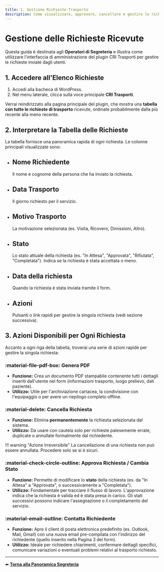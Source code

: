 ```yaml
---
title: 1. Gestione Richieste Trasporto
description: Come visualizzare, approvare, cancellare e gestire le richieste di trasporto sanitario ricevute.
---
```


# Gestione delle Richieste Ricevute

Questa guida è destinata agli **Operatori di Segreteria** e illustra come utilizzare l'interfaccia di amministrazione del plugin CRI Trasporti per gestire le richieste inviate dagli utenti.

## 1. Accedere all'Elenco Richieste

1.  Accedi alla bacheca di WordPress.
2.  Nel menu laterale, clicca sulla voce principale **CRI Trasporti**.

Verrai reindirizzato alla pagina principale del plugin, che mostra una **tabella con tutte le richieste di trasporto** ricevute, ordinate probabilmente dalla più recente alla meno recente.

## 2. Interpretare la Tabella delle Richieste

La tabella fornisce una panoramica rapida di ogni richiesta. Le colonne principali visualizzate sono:

<div class="grid cards" markdown>
<ul>
<li>
    <h2>Nome Richiedente</h2>
    <p>Il nome e cognome della persona che ha inviato la richiesta.</p>
</li>
<li>
    <h2>Data Trasporto</h2>
    <p>Il giorno richiesto per il servizio.</p>
</li>
<li>
    <h2>Motivo Trasporto</h2>
    <p>La motivazione selezionata (es. Visita, Ricovero, Dimissioni, Altro).</p>
</li>
<li>
    <h2>Stato</h2>
    <p>Lo stato attuale della richiesta (es. "In Attesa", "Approvata", "Rifiutata", "Completata"). Indica se la richiesta è stata accettata o meno.</p>
</li>
<li>
    <h2>Data della richiesta</h2>
    <p>Quando la richiesta è stata inviata tramite il form.</p>
</li>
<li>
    <h2>Azioni</h2>
    <p>Pulsanti o link rapidi per gestire la singola richiesta (vedi sezione successiva).</p>
</li>
</ul>
</div>

## 3. Azioni Disponibili per Ogni Richiesta

Accanto a ogni riga della tabella, troverai una serie di azioni rapide per gestire la singola richiesta:

### :material-file-pdf-box: Genera PDF

* **Funzione:** Crea un documento PDF stampabile contenente tutti i dettagli inseriti dall'utente nel form (informazioni trasporto, luogo prelievo, dati paziente).
* **Utilizzo:** Utile per l'archiviazione cartacea, la condivisione con l'equipaggio o per avere un riepilogo completo offline.

### :material-delete: Cancella Richiesta

* **Funzione:** Elimina **permanentemente** la richiesta selezionata dal sistema.
* **Utilizzo:** Da usare con cautela solo per richieste palesemente errate, duplicate o annullate formalmente dal richiedente.

!!! warning "Azione Irreversibile"
    La cancellazione di una richiesta non può essere annullata. Procedere solo se si è sicuri.

### :material-check-circle-outline: Approva Richiesta / Cambia Stato

* **Funzione:** Permette di modificare lo **stato** della richiesta (es. da "In Attesa" a "Approvata", o successivamente a "Completata").
* **Utilizzo:** Fondamentale per tracciare il flusso di lavoro. L'approvazione indica che la richiesta è valida ed è stata presa in carico. Gli stati successivi possono indicare l'assegnazione o il completamento del servizio.

### :material-email-outline: Contatta Richiedente

* **Funzione:** Apre il client di posta elettronica predefinito (es. Outlook, Mail, Gmail) con una nuova email pre-compilata con l'indirizzo del richiedente (quello inserito nella Pagina 3 del form).
* **Utilizzo:** Ideale per richiedere chiarimenti, confermare dettagli specifici, comunicare variazioni o eventuali problemi relativi al trasporto richiesto.

---

⬅️ **[Torna alla Panoramica Segreteria](index.md)**